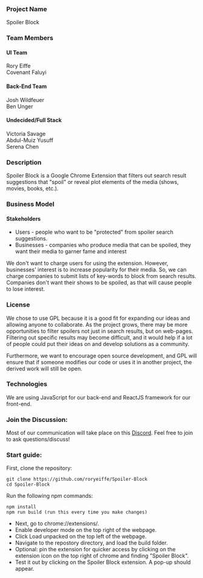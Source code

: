 ### Project Name

Spoiler Block

### Team Members

#### UI Team
Rory Eiffe <br/>
Covenant Faluyi <br/>
#### Back-End Team
Josh Wildfeuer <br/>
Ben Unger <br/>
#### Undecided/Full Stack
Victoria Savage <br/>
Abdul-Muiz Yusuff <br/>
Serena Chen

### Description

Spoiler Block is a Google Chrome Extension that filters out search result suggestions that "spoil" or reveal plot elements of the media (shows, movies, books, etc.).

### Business Model

#### Stakeholders
* Users - people who want to be "protected" from spoiler search suggestions.
* Businesses - companies who produce media that can be spoiled, they want their media to garner fame and interest

We don't want to charge users for using the extension. However, businesses' interest is to increase popularity for their media. So, we can charge companies to submit lists of key-words to block from search results. Companies don't want their shows to be spoiled, as that will cause people to lose interest.

### License

We chose to use GPL because it is a good fit for expanding our ideas and allowing anyone to collaborate. As the project grows, there may be more opportunities to filter spoilers not just in search results, but on web-pages. Filtering out specific results may become difficult, and it would help if a lot of people could put their ideas on and develop solutions as a community. 

Furthermore, we want to encourage open source development, and GPL will ensure that if someone modifies our code or uses it in another project, the derived work will still be open.

### Technologies
We are using JavaScript for our back-end and ReactJS framework for our front-end. 

### Join the Discussion:

Most of our communication will take place on this [Discord](https://discord.gg/czmCt5yQ). Feel free to join to ask questions/discuss!

### Start guide:

First, clone the repository:
```
git clone https://github.com/roryeiffe/Spoiler-Block
cd Spoiler-Block
```
Run the following npm commands:
```
npm install
npm run build (run this every time you make changes)
```
- Next, go to chrome://extensions/. 
- Enable developer mode on the top right of the webpage. 
- Click Load unpacked on the top left of the webpage.
- Navigate to the repostory directory, and load the build folder. 
- Optional: pin the extension for quicker access by clicking on the extension icon on the top right of chrome and finding "Spoiler Block". 
- Test it out by clicking on the Spoiler Block extension. A pop-up should appear.
